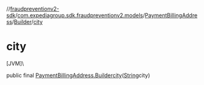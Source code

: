 //[fraudpreventionv2-sdk](../../../../index.md)/[com.expediagroup.sdk.fraudpreventionv2.models](../../index.md)/[PaymentBillingAddress](../index.md)/[Builder](index.md)/[city](city.md)

# city

[JVM]\

public final [PaymentBillingAddress.Builder](index.md)[city](city.md)([String](https://docs.oracle.com/javase/8/docs/api/java/lang/String.html)city)
